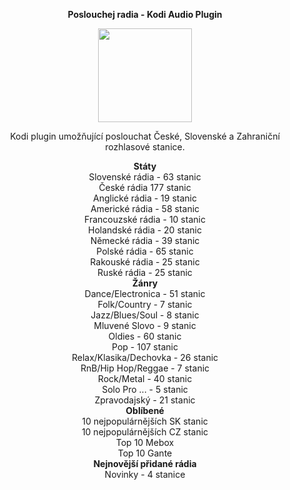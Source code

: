 <p align="center"><b> Poslouchej radia - Kodi Audio Plugin</b></p>
<p align="center">
  <img width="150" height="150" src="https://i46.servimg.com/u/f46/19/40/01/67/icon11.png">
</p>
<p align="center">Kodi plugin umožňující poslouchat České, Slovenské a Zahraniční rozhlasové stanice.<br>

<p align="center"><b> Státy</b><br>
Slovenské rádia - 63 stanic<br>
České rádia 177 stanic<br>
Anglické rádia - 19 stanic<br>
Americké rádia - 58 stanic<br>
Francouzské rádia - 10 stanic<br>
Holandské rádia - 20 stanic<br>
Německé rádia - 39 stanic<br>
Polské rádia - 65 stanic<br>
Rakouské rádia - 25 stanic<br>
Ruské rádia - 25 stanic<br>
<b>Žánry</b><br>
Dance/Electronica - 51 stanic<br>
Folk/Country - 7 stanic<br>
Jazz/Blues/Soul - 8 stanic<br>
Mluvené Slovo - 9 stanic<br>
Oldies - 60 stanic<br>
Pop - 107 stanic<br>
Relax/Klasika/Dechovka - 26 stanic<br>
RnB/Hip Hop/Reggae  - 7 stanic<br>
Rock/Metal - 40 stanic<br>
Solo Pro ... - 5 stanic<br>
Zpravodajský - 21 stanic<br>
<b>Oblíbené</b><br>
10 nejpopulárnějších SK stanic<br>
10 nejpopulárnějších CZ stanic<br>
Top 10 Mebox<br>
Top 10 Gante<br>
<b>Nejnovější přidané rádia</b><br>
Novinky - 4 stanice</p>

